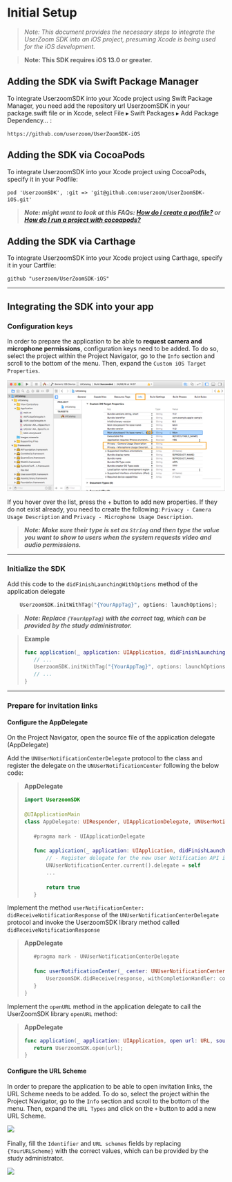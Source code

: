 # Initial Setup

>*Note: This document provides the necessary steps to integrate the UserZoom SDK into an iOS project, presuming Xcode is being used for the iOS development.* 

>**Note: This SDK requires iOS 13.0 or greater.**

## Adding the SDK via Swift Package Manager

To integrate UserzoomSDK into your Xcode project using Swift Package Manager, you need add the repository url UserzoomSDK in your package.swift file or in Xcode, select File ▸ Swift Packages ▸ Add Package Dependency… :

```
https://github.com/userzoom/UserZoomSDK-iOS
```

## Adding the SDK via CocoaPods

To integrate UserzoomSDK into your Xcode project using CocoaPods, specify it in your Podfile:

```
pod 'UserzoomSDK', :git => 'git@github.com:userzoom/UserZoomSDK-iOS.git'
```

> ***Note: might want to look at this FAQs: [How do I create a podfile?](ios/sdk-ios-faq#how-do-i-create-a-podfile) or [How do I run a project with cocoapods?](ios/sdk-ios-faq#how-do-i-run-a-project-with-cocoapods)***

## Adding the SDK via Carthage

To integrate UserzoomSDK into your Xcode project using Carthage, specify it in your Cartfile:

```
github "userzoom/UserZoomSDK-iOS"
```

----
## Integrating the SDK into your app

### Configuration keys

In order to prepare the application to be able to **request camera and microphone permissions**, configuration keys need to be added. To do so, select the project within the Project Navigator, go to the `Info` section and scroll to the bottom of the menu. Then, expand the `Custom iOS Target Properties`.

![properties]

If you hover over the list, press the + button to add new properties. If they do not exist already, you need to create the following: `Privacy - Camera Usage Description` and `Privacy - Microphone Usage Description`. 
> ***Note: Make sure their type is set as `String` and then type the value you want to show to users when the system requests video and audio permissions.***

---
### Initialize the SDK
Add this code to the `didFinishLaunchingWithOptions` method of the application delegate

```swift
    UserzoomSDK.initWithTag("{YourAppTag}", options: launchOptions);
```
>***Note: Replace `{YourAppTag}` with the correct tag, which can be provided by the study administrator.***

>**Example**
>```swift
>func application(_ application: UIApplication, didFinishLaunchingWithOptions launchOptions: [UIApplicationLaunchOptionsKey: Any]?) -> Bool {
>    // ...
>    UserzoomSDK.initWithTag("{YourAppTag}", options: launchOptions);
>    // ...
>}
>```

---
### Prepare for invitation links

#### Configure the AppDelegate
 On the Project Navigator, open the source file of the application delegate (AppDelegate)  

 Add the `UNUserNotificationCenterDelegate` protocol to the class and register the delegate on the `UNUserNotificationCenter` following the below code: 

>**AppDelegate**
>```swift
>import UserzoomSDK
>
>@UIApplicationMain
>class AppDelegate: UIResponder, UIApplicationDelegate, UNUserNotificationCenterDelegate {
>
>    #pragma mark - UIApplicationDelegate
>
>    func application(_ application: UIApplication, didFinishLaunchingWithOptions launchOptions: [UIApplicationLaunchOptionsKey: Any]?) -> Bool {
>        // - Register delegate for the new User Notification API in iOS 10.0+
>        UNUserNotificationCenter.current().delegate = self
>        ... 
>   
>        return true
>    }
>```


 Implement the method `userNotificationCenter: didReceiveNotificationResponse` of the `UNUserNotificationCenterDelegate` protocol and invoke the UserzoomSDK library method called `didReceiveNotificationResponse`

>**AppDelegate**
>```swift
>    #pragma mark - UNUserNotificationCenterDelegate
>
>    func userNotificationCenter(_ center: UNUserNotificationCenter, didReceive response: UNNotificationResponse, withCompletionHandler completionHandler: @escaping () -> Void) {
>        UserzoomSDK.didReceive(response, withCompletionHandler: completionHandler)
>    }   
>}
>```

 Implement the `openURL` method in the application delegate to call the UserZoomSDK library `openURL` method:

> **AppDelegate**
>```swift
>func application(_ application: UIApplication, open url: URL, sourceApplication: String?, annotation: Any) -> Bool {
>    return UserzoomSDK.open(url);
>}
>```

#### Configure the URL Scheme

In order to prepare the application to be able to open invitation links, the URL Scheme needs to be added. To do so, select the project within the Project Navigator, go to the `Info` section and scroll to the bottom of the menu. Then, expand the `URL Types` and click on the `+` button to add a new URL Scheme.

![][info]

Finally, fill the `Identifier` and `URL schemes` fields by replacing `{YourURLScheme}` with the correct values, which can be provided by the study administrator.

![][schemes]

[info]: ./images/info.png
[schemes]: ./images/schemes.png
[properties]: ./images/properties.png